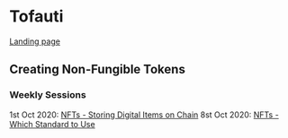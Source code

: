 # Tofauti

[Landing page](https://tofauti.mailchimpsites.com/)

## Creating Non-Fungible Tokens

### Weekly Sessions

1st Oct 2020: [NFTs - Storing Digital Items on Chain](/nfts-storing-digital-items-chain/)
8st Oct 2020: [NFTs - Which Standard to Use](/nfts-which-standard-to-use/)
